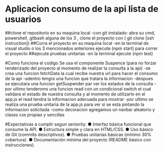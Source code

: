 # Aplicacion consumo de la api lista de usuarios
  ##clone el repositorio en su maquina local
    -con git instalado: abra su cmd, powershell, gitbash alguna de los 3 , clone el proyecto con ( git clone [ssh instruction])
  ##Corra el proyecto en su maquina local
    -en la terminal de visual studio o los 3 mencionados anteriores ejecute (npm start) para correr el proyecto
  ##ejecute pruebas unitarias
    -en la terminal ejecute (npm test)

#Como funciona el codigo
  Se usa el componente Suspence (para no forzar renderizado del proyecto al momento de realizar la consulta a la api)
    -se crea una funcion fetchData la cual recibe nuestra url para hacer el consumo de la api
    -adentro tengra una funcion que tratara la informacion
    -despues se ejecutara una funcion getSuspender par ver los estados de la consulta
    -por ultimo tenderoms una funcion read con un condicional switch el cual validara el estado de nuestra consulta y al momento de utilizarlo en el app.js el read 
     tendra la informacion adecuada para mostrar
    -por ultimo se realiza una prueba unitaria de la app.js para ver si se esta pintando la informacion solicitada
    -como decoracion agregamos un navbar aleatorio y clases css propias y sencillas

#Expectativas a cumplir segun seniority:
  ● Interfaz básica funcional que consume la API.
  ● Estructura simple y clara en HTML/CSS.
  ● Uso básico de Git (commits descriptivos).
  ● Pruebas unitarias básicas (mínimo 30% cobertura).
  ● Documentación mínima del proyecto (README básico con instrucciones).

  

